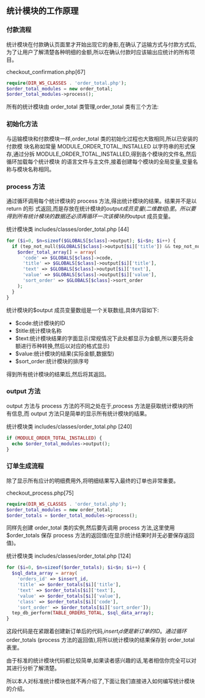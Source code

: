 
## 统计模块的工作原理

### 付款流程

统计模块在付款确认页面里才开始出现它的身影,在确认了运输方式与付款方式后,为了让用户了解清楚各种明细的金额,所以在确认付款时应该输出应统计的所有项目。

checkout_confirmation.php[67]

```php
require(DIR_WS_CLASSES . 'order_total.php');
$order_total_modules = new order_total;
$order_total_modules->process();
```

所有的统计模块由 order_total 类管理,order_total 类有三个方法:

### 初始化方法

与运输模块和付款模块一样,order_total 类的初始化过程也大致相同,所以已安装的付款模 块名称如常量 MODULE_ORDER_TOTAL_INSTALLED 以字符串的形式保存,通过分拆 MODULE_ORDER_TOTAL_INSTALLED,得到各个模块的文件名,然后循环加载每个统计模块 的语言文件与主文件,接着创建每个模块的全局变量,变量名称与模块名称相同。

### process 方法

通过循环调用每个统计模块的 process 方法,得出统计模块的结果。结果并不是以 return 的形
式返回,而是存放在统计模块的$output 成员变量(二维数组)里。所以要得到所有统计模块的数 据还必须再循环一次该模块的$output 成员变量。

统计模块类 includes/classes/order_total.php [44]

```php
for ($i=0, $n=sizeof($GLOBALS[$class]->output); $i<$n; $i++) {
  if (tep_not_null($GLOBALS[$class]->output[$i]['title']) && tep_not_null($GLOBALS[$class]->output[$i]['text'])) {
    $order_total_array[] = array(
      'code' => $GLOBALS[$class]->code,
      'title' => $GLOBALS[$class]->output[$i]['title'],
      'text' => $GLOBALS[$class]->output[$i]['text'],
      'value' => $GLOBALS[$class]->output[$i]['value'],
      'sort_order' => $GLOBALS[$class]->sort_order
    );
  }
}
```

统计模块的$output 成员变量数组是一个关联数组,具体内容如下:

-  $code:统计模块的ID
-  $title:统计模块名称
-  $text:统计模块结果的字面显示(常规情况下此处都显示为金额,所以要先将金额进行币种转换,然后以对应的格式显示)
-  $value:统计模块的结果(实际金额,数据型)
-  $sort_order:统计模块的排序号

得到所有统计模块的结果后,然后将其返回。

### output 方法

output 方法与 process 方法的不同之处在于,process 方法是获取统计模块的所有信息,而 output 方法只是简单的显示所有统计模块的结果。

统计模块类 includes/classes/order_total.php [240]

```php
if (MODULE_ORDER_TOTAL_INSTALLED) {
  echo $order_total_modules->output();
}
```
    
### 订单生成流程

除了显示所有应计的明细费用外,将明细结果写入最终的订单也非常重要。

checkout_process.php[75]

```php
require(DIR_WS_CLASSES . 'order_total.php');
$order_total_modules = new order_total;
$order_totals = $order_total_modules->process();
```


同样先创建 order_total 类的实例,然后要先调用 process 方法,这里使用$order_totals 保存 process 方法的返回值(在显示统计结果时并无必要保存返回值)。

统计模块类 includes/classes/order_total.php [124]

```php
for ($i=0, $n=sizeof($order_totals); $i<$n; $i++) {
  $sql_data_array = array(
    'orders_id' => $insert_id,
    'title' => $order_totals[$i]['title'],
    'text' => $order_totals[$i]['text'],
    'value' => $order_totals[$i]['value'],
    'class' => $order_totals[$i]['code'],
    'sort_order' => $order_totals[$i]['sort_order']);
  tep_db_perform(TABLE_ORDERS_TOTAL, $sql_data_array);
}
```

这段代码是在紧跟着创建新订单后的代码,$insert_id 便是新订单的 ID。通过循环$order_totals (process 方法的返回值),将所以统计模块的结果保存到 order_total 表里。

由于标准的统计模块代码都比较简单,如果读者感兴趣的话,笔者相信你完全可以对其进行分析了解清楚。

所以本人对标准统计模块也就不再介绍了,下面让我们直接进入如何编写统计模块的介绍。
